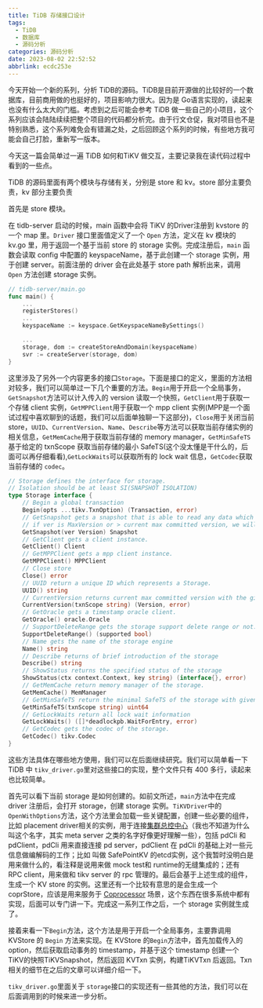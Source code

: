 ```yaml
---
title: TiDB 存储接口设计
tags:
  - TiDB
  - 数据库
  - 源码分析
categories: 源码分析
date: 2023-08-02 22:52:52
abbrlink: ecdc253e
---
```


今天开始一个新的系列，分析 TiDB的源码。TiDB是目前开源做的比较好的一个数据库，目前商用做的也挺好的，项目影响力很大。因为是 Go语言实现的，读起来也没有什么太大的门槛。考虑到之后可能会参考 TiDB 做一些自己的小项目，这个系列应该会陆陆续续把整个项目的代码都分析完。由于行文仓促，我对项目也不是特别熟悉，这个系列难免会有错漏之处，之后回顾这个系列的时候，有些地方我可能会自己打脸，重新写一版本。

<!-- more -->

今天这一篇会简单过一遍 TiDB 如何和TiKV 做交互，主要记录我在读代码过程中看到的一些点。

TiDB 的源码里面有两个模块与存储有关，分别是 store 和 kv。store 部分主要负责，kv 部分主要负责

首先是 store 模块。

在 tidb-server 启动的时候，main 函数中会将 TiKV 的Driver注册到 kvstore 的一个 map 里。`Driver` 接口里面值定义了一个 `Open` 方法，定义在 kv 模块的 kv.go 里，用于返回一个基于当前 store 的 storage 实例。完成注册后，`main` 函数会读取 config 中配置的 keyspaceName，基于此创建一个 storage 实例，用于创建 server。前面注册的 driver 会在此处基于 store path 解析出来，调用 `Open` 方法创建 storage 实例。
```go
// tidb-server/main.go
func main() {
    ...
    registerStores()
    ...
    keyspaceName := keyspace.GetKeyspaceNameBySettings()

    ...
	storage, dom := createStoreAndDomain(keyspaceName)
	svr := createServer(storage, dom)
}
```

这里涉及了另外一个内容更多的接口`Storage`。下面是接口的定义，里面的方法相对较多，我们可以简单过一下几个重要的方法。`Begin`用于开启一个全局事务，`GetSnapshot`方法可以计入传入的 version 读取一个快照，`GetClient`用于获取一个存储 client 实例，`GetMPPClient`用于获取一个 mpp client 实例(MPP是一个面试过程中喜欢聊到的话题，我们可以后面单独聊一下这部分)，`Close`用于关闭当前 store，`UUID`、`CurrentVersion`、`Name`、`Describe`等方法可以获取当前存储实例的相关信息，`GetMemCache`用于获取当前存储的 memory manager，`GetMinSafeTS`基于给定的 txnScope 获取当前存储的最小 SafeTS(这个没太懂是干什么的，后面可以再仔细看看),`GetLockWaits`可以获取所有的 lock wait 信息，`GetCodec`获取当前存储的 `codec`。

```go
// Storage defines the interface for storage.
// Isolation should be at least SI(SNAPSHOT ISOLATION)
type Storage interface {
	// Begin a global transaction
	Begin(opts ...tikv.TxnOption) (Transaction, error)
	// GetSnapshot gets a snapshot that is able to read any data which data is <= ver.
	// if ver is MaxVersion or > current max committed version, we will use current version for this snapshot.
	GetSnapshot(ver Version) Snapshot
	// GetClient gets a client instance.
	GetClient() Client
	// GetMPPClient gets a mpp client instance.
	GetMPPClient() MPPClient
	// Close store
	Close() error
	// UUID return a unique ID which represents a Storage.
	UUID() string
	// CurrentVersion returns current max committed version with the given txnScope (local or global).
	CurrentVersion(txnScope string) (Version, error)
	// GetOracle gets a timestamp oracle client.
	GetOracle() oracle.Oracle
	// SupportDeleteRange gets the storage support delete range or not.
	SupportDeleteRange() (supported bool)
	// Name gets the name of the storage engine
	Name() string
	// Describe returns of brief introduction of the storage
	Describe() string
	// ShowStatus returns the specified status of the storage
	ShowStatus(ctx context.Context, key string) (interface{}, error)
	// GetMemCache return memory manager of the storage.
	GetMemCache() MemManager
	// GetMinSafeTS return the minimal SafeTS of the storage with given txnScope.
	GetMinSafeTS(txnScope string) uint64
	// GetLockWaits return all lock wait information
	GetLockWaits() ([]*deadlockpb.WaitForEntry, error)
	// GetCodec gets the codec of the storage.
	GetCodec() tikv.Codec
}
```

这些方法具体在哪些地方使用，我们可以在后面继续研究。我们可以简单看一下 TiDB 中 `tikv_driver.go`里对这些接口的实现，整个文件只有 400 多行，读起来也比较简单。

首先可以看下当前 storage 是如何创建的。如前文所述，`main`方法中在完成 driver 注册后，会打开 storage，创建 storage 实例。`TiKVDriver`中的`OpenWithOptions`方法，这个方法里会加载一些关键配置，创建一些必要的组件，比如 placement driver相关的实例，用于连接[集群总控中心](https://cn.pingcap.com/blog/placement-driver)（我也不知道为什么叫这个名字，其实 meta server 之类的名字好像更好理解一些），包括 pdCli 和 pdClient，pdCli 用来直接连接 pd server，pdClient 在 pdCli 的基础上对一些元信息做编解码的工作；比如 叫做 SafePointKV 的etcd实例，这个我暂时没明白是用来做什么的，看注释是说用来做 mock test和 runtime的无缝集成的；还有 RPC client，用来做和 tikv server 的 rpc 管理的。最后会基于上述生成的组件，生成一个 KV store 的实例。这里还有一个比较有意思的是会生成一个 coprStore，应该是用来服务于 [Coprocessor](https://cn.pingcap.com/blog/tikv-source-code-reading-14) 场景，这个东西在很多系统中都有实现，后面可以专门讲一下。完成这一系列工作之后，一个 storage 实例就生成了。

接着来看一下`Begin`方法，这个方法是用于开启一个全局事务，主要靠调用 KVStore 的 `Begin` 方法来实现。在 KVStore 的`Begin`方法中，首先加载传入的 option，然后获取启动事务的 timestamp，并基于这个 timestamp 创建一个 TiKV的快照TiKVSnapshot，然后返回 KVTxn 实例，构建TiKVTxn 后返回。Txn相关的细节在之后的文章可以详细介绍一下。

`tikv_driver.go`里面关于 `storage`接口的实现还有一些其他的方法，我们可以在后面调用到的时候来进一步分析。
